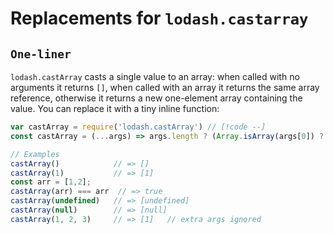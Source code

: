 # Replacements for `lodash.castarray`

## `One-liner`

`lodash.castArray` casts a single value to an array: when called with no arguments it returns `[]`, when called with an array it returns the same array reference, otherwise it returns a new one-element array containing the value. You can replace it with a tiny inline function:

```js
var castArray = require('lodash.castArray') // [!code --]
const castArray = (...args) => args.length ? (Array.isArray(args[0]) ? args[0] : [args[0]]) : [] // [!code ++]

// Examples
castArray()            // => []
castArray(1)           // => [1]
const arr = [1,2];
castArray(arr) === arr  // => true
castArray(undefined)   // => [undefined]
castArray(null)        // => [null]
castArray(1, 2, 3)     // => [1]   // extra args ignored
```
